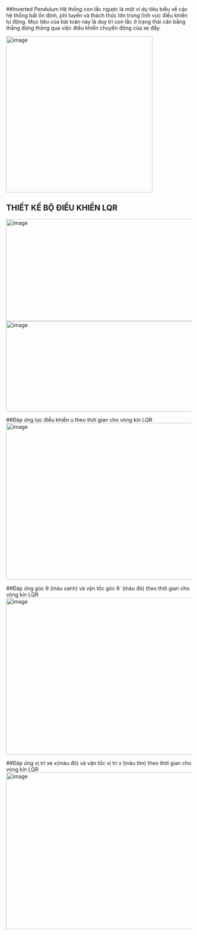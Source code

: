 ##Inverted Pendulum
Hệ thống con lắc ngược là một ví dụ tiêu biểu về các hệ thống bất ổn định, phi tuyến và thách thức lớn trong lĩnh vực điều khiển tự động. Mục tiêu của bài toán này là duy trì con lắc ở trạng thái cân bằng thẳng đứng thông qua việc điều khiển chuyển động của xe đẩy.

<img width="397" height="424" alt="image" src="https://github.com/user-attachments/assets/329ed39c-dd5a-416d-a3da-cf0a46449419" />

## THIẾT KẾ BỘ ĐIỀU KHIỂN LQR
<img width="680" height="277" alt="image" src="https://github.com/user-attachments/assets/78b7e1b9-a165-4642-be30-dcbdcd0ae8ca" />

<img width="680" height="245" alt="image" src="https://github.com/user-attachments/assets/cc37af8f-290b-4412-a595-e9ac3320d6d6" />

##Đáp ứng lực điều khiển u theo thời gian cho vòng kín LQR
<img width="602" height="426" alt="image" src="https://github.com/user-attachments/assets/1da5ab6e-a862-498a-89e2-7ab5b53754ef" />

##Đáp ứng góc θ (màu xanh) và vận tốc góc θ ̇ (màu đỏ) theo thời gian cho vòng kín LQR
<img width="602" height="426" alt="image" src="https://github.com/user-attachments/assets/aa49601d-aa05-4604-85f9-4a46dbfa19d6" />

##Đáp ứng vị trí xe x(màu đỏ) và vận tốc vị trí x ̇(màu tím) theo thời gian cho vòng kín LQR
<img width="601" height="425" alt="image" src="https://github.com/user-attachments/assets/af7cd4d7-4389-4611-b7d0-bd1c2d0ba585" />


